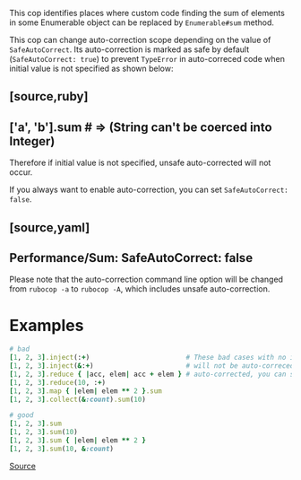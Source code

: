 
This cop identifies places where custom code finding the sum of elements
in some Enumerable object can be replaced by `Enumerable#sum` method.

This cop can change auto-correction scope depending on the value of
`SafeAutoCorrect`.
Its auto-correction is marked as safe by default (`SafeAutoCorrect: true`)
to prevent `TypeError` in auto-correced code when initial value is not
specified as shown below:

[source,ruby]
----
['a', 'b'].sum # => (String can't be coerced into Integer)
----

Therefore if initial value is not specified, unsafe auto-corrected will not occur.

If you always want to enable auto-correction, you can set `SafeAutoCorrect: false`.

[source,yaml]
----
Performance/Sum:
  SafeAutoCorrect: false
----

Please note that the auto-correction command line option will be changed from
`rubocop -a` to `rubocop -A`, which includes unsafe auto-correction.

# Examples

```ruby
# bad
[1, 2, 3].inject(:+)                        # These bad cases with no initial value are unsafe and
[1, 2, 3].inject(&:+)                       # will not be auto-correced by default. If you want to
[1, 2, 3].reduce { |acc, elem| acc + elem } # auto-corrected, you can set `SafeAutoCorrect: false`.
[1, 2, 3].reduce(10, :+)
[1, 2, 3].map { |elem| elem ** 2 }.sum
[1, 2, 3].collect(&:count).sum(10)

# good
[1, 2, 3].sum
[1, 2, 3].sum(10)
[1, 2, 3].sum { |elem| elem ** 2 }
[1, 2, 3].sum(10, &:count)
```

[Source](http://www.rubydoc.info/gems/rubocop/RuboCop/Cop/Performance/Sum)